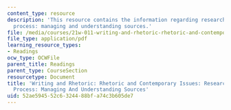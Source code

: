 ```yaml
---
content_type: resource
description: 'This resource contains the information regarding research and the note-taking
  process: managing and understanding sources.'
file: /media/courses/21w-011-writing-and-rhetoric-rhetoric-and-contemporary-issues-fall-2015/52ae594552c6324488bfa74c3b605de7_MIT21W_011F15_research.pdf
file_type: application/pdf
learning_resource_types:
- Readings
ocw_type: OCWFile
parent_title: Readings
parent_type: CourseSection
resourcetype: Document
title: 'Writing and Rhetoric: Rhetoric and Contemporary Issues: Research And The Note-Taking
  Process: Managing And Understanding Sources'
uid: 52ae5945-52c6-3244-88bf-a74c3b605de7
---
```

